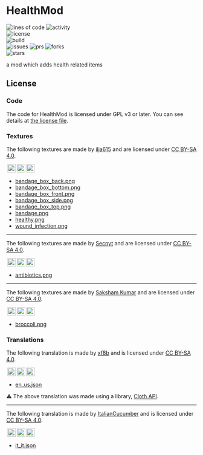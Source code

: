 # HealthMod

![lines of code](https://img.shields.io/tokei/lines/github/blueminecraftteam/healthmod-fabric)
![activity](https://img.shields.io/github/commit-activity/w/blueminecraftteam/healthmod-fabric)  
![license](https://img.shields.io/github/license/blueminecraftteam/healthmod-fabric)  
![build](https://img.shields.io/github/workflow/status/blueminecraftteam/healthmod-fabric/CI/development/1.16.x)  
![issues](https://img.shields.io/github/issues/blueminecraftteam/healthmod-fabric)
![prs](https://img.shields.io/github/issues-pr/blueminecraftteam/healthmod-fabric)
![forks](https://img.shields.io/github/forks/blueminecraftteam/healthmod-fabric)  
![stars](https://img.shields.io/github/stars/blueminecraftteam/healthmod-fabric)

a mod which adds health related items

## License

### Code

The code for HealthMod is licensed under GPL v3 or later. You can see details at [the license file](COPYING.txt).

### Textures

The following textures are made by [ilja615](https://github.com/ilja615) and are licensed
under [CC BY-SA 4.0](https://creativecommons.org/licenses/by-sa/4.0/).

<img style="height:22px!important;margin-left:3px;vertical-align:text-bottom;" src="https://mirrors.creativecommons.org/presskit/icons/cc.svg?ref=chooser-v1" /><img style="height:22px!important;margin-left:3px;vertical-align:text-bottom;" src="https://mirrors.creativecommons.org/presskit/icons/by.svg?ref=chooser-v1" /><img style="height:22px!important;margin-left:3px;vertical-align:text-bottom;" src="https://mirrors.creativecommons.org/presskit/icons/sa.svg?ref=chooser-v1" /></a></p>

- [bandage_box_back.png](src/main/resources/assets/healthmod/textures/block/bandage_box_back.png)
- [bandage_box_bottom.png](src/main/resources/assets/healthmod/textures/block/bandage_box_bottom.png)
- [bandage_box_front.png](src/main/resources/assets/healthmod/textures/block/bandage_box_front.png)
- [bandage_box_side.png](src/main/resources/assets/healthmod/textures/block/bandage_box_side.png)
- [bandage_box_top.png](src/main/resources/assets/healthmod/textures/block/bandage_box_top.png)
- [bandage.png](src/main/resources/assets/healthmod/textures/item/bandage.png)
- [healthy.png](src/main/resources/assets/healthmod/textures/mob_effect/healthy.png)
- [wound_infection.png](src/main/resources/assets/healthmod/textures/mob_effect/wound_infection.png)

---

The following textures are made by [Secnyt](https://github.com/secnyt) and are licensed
under [CC BY-SA 4.0](https://creativecommons.org/licenses/by-sa/4.0/).

<img style="height:22px!important;margin-left:3px;vertical-align:text-bottom;" src="https://mirrors.creativecommons.org/presskit/icons/cc.svg?ref=chooser-v1" /><img style="height:22px!important;margin-left:3px;vertical-align:text-bottom;" src="https://mirrors.creativecommons.org/presskit/icons/by.svg?ref=chooser-v1" /><img style="height:22px!important;margin-left:3px;vertical-align:text-bottom;" src="https://mirrors.creativecommons.org/presskit/icons/sa.svg?ref=chooser-v1" /></a></p>

- [antibiotics.png](src/main/resources/assets/healthmod/textures/item/antibiotics.png)

---

The following textures are made by [Saksham Kumar](https://github.com/saksham4106) and are licensed
under [CC BY-SA 4.0](https://creativecommons.org/licenses/by-sa/4.0/).

<img style="height:22px!important;margin-left:3px;vertical-align:text-bottom;" src="https://mirrors.creativecommons.org/presskit/icons/cc.svg?ref=chooser-v1" /><img style="height:22px!important;margin-left:3px;vertical-align:text-bottom;" src="https://mirrors.creativecommons.org/presskit/icons/by.svg?ref=chooser-v1" /><img style="height:22px!important;margin-left:3px;vertical-align:text-bottom;" src="https://mirrors.creativecommons.org/presskit/icons/sa.svg?ref=chooser-v1" /></a></p>

- [broccoli.png](src/main/resources/assets/healthmod/textures/item/broccoli.png)

### Translations

The following translation is made by [xf8b](https://github.com/xf8b) and is licensed
under [CC BY-SA 4.0](https://creativecommons.org/licenses/by-sa/4.0/).

<img style="height:22px!important;margin-left:3px;vertical-align:text-bottom;" src="https://mirrors.creativecommons.org/presskit/icons/cc.svg?ref=chooser-v1" /><img style="height:22px!important;margin-left:3px;vertical-align:text-bottom;" src="https://mirrors.creativecommons.org/presskit/icons/by.svg?ref=chooser-v1" /><img style="height:22px!important;margin-left:3px;vertical-align:text-bottom;" src="https://mirrors.creativecommons.org/presskit/icons/sa.svg?ref=chooser-v1" /></a></p>

- [en_us.json](src/generated/resources/assets/healthmod/lang/en_us.json)

:warning: The above translation was made using a library, [Cloth API](https://github.com/shedaniel/cloth-api).

---

The following translation is made by [ItalianCucumber](https://github.com/ItalianCucumber) and is licensed
under [CC BY-SA 4.0](https://creativecommons.org/licenses/by-sa/4.0/).

<img style="height:22px!important;margin-left:3px;vertical-align:text-bottom;" src="https://mirrors.creativecommons.org/presskit/icons/cc.svg?ref=chooser-v1" /><img style="height:22px!important;margin-left:3px;vertical-align:text-bottom;" src="https://mirrors.creativecommons.org/presskit/icons/by.svg?ref=chooser-v1" /><img style="height:22px!important;margin-left:3px;vertical-align:text-bottom;" src="https://mirrors.creativecommons.org/presskit/icons/sa.svg?ref=chooser-v1" /></a></p>

- [it_it.json](src/main/resources/assets/healthmod/lang/it_it.json)